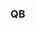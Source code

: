 ### QB





































































































